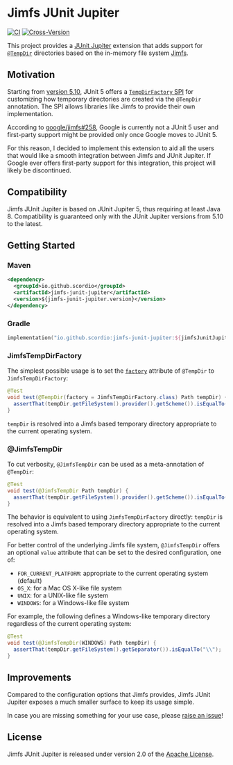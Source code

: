 # Jimfs JUnit Jupiter

[![CI](https://github.com/scordio/jimfs-junit-jupiter/actions/workflows/main.yml/badge.svg?branch=main)](https://github.com/scordio/jimfs-junit-jupiter/actions/workflows/main.yml?query=branch%3Amain)
[![Cross-Version](https://github.com/scordio/jimfs-junit-jupiter/actions/workflows/cross-version.yml/badge.svg?branch=main)](https://github.com/scordio/jimfs-junit-jupiter/actions/workflows/cross-version.yml?query=branch%3Amain)

This project provides a [JUnit Jupiter][] extension that adds support for
[`@TempDir`](https://junit.org/junit5/docs/current/api/org.junit.jupiter.api/org/junit/jupiter/api/io/TempDir.html)
directories based on the in-memory file system [Jimfs][].

## Motivation

Starting from [version 5.10](https://junit.org/junit5/docs/5.10.0/release-notes/index.html#release-notes),
JUnit 5 offers a
[`TempDirFactory` SPI](https://junit.org/junit5/docs/5.10.0/user-guide/#writing-tests-built-in-extensions-TempDirectory)
for customizing how temporary directories are created via the `@TempDir` annotation.
The SPI allows libraries like Jimfs to provide their own implementation.

According to [google/jimfs#258](https://github.com/google/jimfs/issues/258),
Google is currently not a JUnit 5 user and first-party support might be provided only once Google moves to JUnit 5.

For this reason, I decided to implement this extension to aid all the users that would like a smooth integration between
Jimfs and JUnit Jupiter.
If Google ever offers first-party support for this integration, this project will likely be discontinued.

## Compatibility

Jimfs JUnit Jupiter is based on JUnit Jupiter 5, thus requiring at least Java 8.
Compatibility is guaranteed only with the JUnit Jupiter versions from 5.10 to the latest.

## Getting Started

### Maven

```xml
<dependency>
  <groupId>io.github.scordio</groupId>
  <artifactId>jimfs-junit-jupiter</artifactId>
  <version>${jimfs-junit-jupiter.version}</version>
</dependency>
```

### Gradle

```kotlin
implementation("io.github.scordio:jimfs-junit-jupiter:${jimfsJunitJupiterVersion}")
```

### JimfsTempDirFactory

The simplest possible usage is to set the
[`factory`](https://junit.org/junit5/docs/current/api/org.junit.jupiter.api/org/junit/jupiter/api/io/TempDir.html#factory())
attribute of `@TempDir` to `JimfsTempDirFactory`:

```java
@Test
void test(@TempDir(factory = JimfsTempDirFactory.class) Path tempDir) {
  assertThat(tempDir.getFileSystem().provider().getScheme()).isEqualTo("jimfs");
}
```

`tempDir` is resolved into a Jimfs based temporary directory appropriate to the current operating system.

### @JimfsTempDir

To cut verbosity, `@JimfsTempDir` can be used as a meta-annotation of `@TempDir`:

```java
@Test
void test(@JimfsTempDir Path tempDir) {
  assertThat(tempDir.getFileSystem().provider().getScheme()).isEqualTo("jimfs");
}
```

The behavior is equivalent to using `JimfsTempDirFactory` directly:
`tempDir` is resolved into a Jimfs based temporary directory appropriate to the current operating system.

For better control of the underlying Jimfs file system,
`@JimfsTempDir` offers an optional `value` attribute that can be set to the desired configuration, one of:
* `FOR_CURRENT_PLATFORM`: appropriate to the current operating system (default)
* `OS_X`: for a Mac OS X-like file system
* `UNIX`: for a UNIX-like file system
* `WINDOWS`: for a Windows-like file system

For example, the following defines a Windows-like temporary directory regardless of the current operating system:

```java
@Test
void test(@JimfsTempDir(WINDOWS) Path tempDir) {
  assertThat(tempDir.getFileSystem().getSeparator()).isEqualTo("\\");
}
```

## Improvements

Compared to the configuration options that Jimfs provides, Jimfs JUnit Jupiter exposes a much smaller surface to keep
its usage simple.

In case you are missing something for your use case, please [raise an issue](../../issues/new)!

## License

Jimfs JUnit Jupiter is released under version 2.0 of the [Apache License][].

[Apache License]: https://www.apache.org/licenses/LICENSE-2.0
[Jimfs]: https://github.com/google/jimfs
[JUnit Jupiter]: https://github.com/junit-team/junit5
